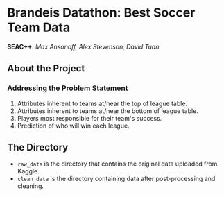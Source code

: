 # Brandeis Datathon: Best Soccer Team Data
**SEAC++**: *Max Ansonoff, Alex Stevenson, David Tuan*

About the Project
-------------
### Addressing the Problem Statement
1. Attributes inherent to teams at/near the top of league table.
2. Attributes inherent to teams at/near the bottom of league table.
3. Players most responsible for their team's success.
4. Prediction of who will win each league.

The Directory
-------------
- `raw_data` is the directory that contains the original data uploaded from Kaggle.
- `clean_data` is the directory containing data after post-processing and cleaning.